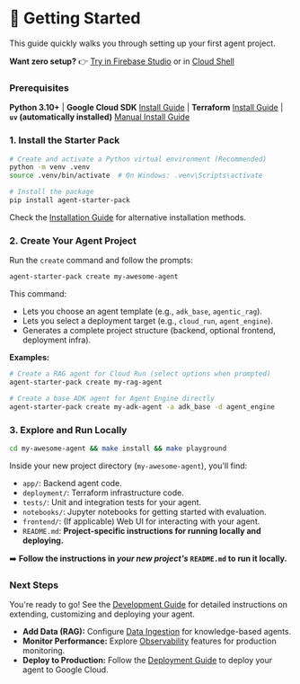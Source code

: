 
# 🚀 Getting Started

This guide quickly walks you through setting up your first agent project.

**Want zero setup?** 👉 [Try in Firebase Studio](https://studio.firebase.google.com/new?template=https%3A%2F%2Fgithub.com%2FGoogleCloudPlatform%2Fagent-starter-pack%2Ftree%2Fmain%2Fsrc%2Fresources%2Fidx) or in [Cloud Shell](https://shell.cloud.google.com/cloudshell/editor?cloudshell_git_repo=https%3A%2F%2Fgithub.com%2Feliasecchig%2Fasp-open-in-cloud-shell&cloudshell_print=open-in-cs)

### Prerequisites

**Python 3.10+** | **Google Cloud SDK** [Install Guide](https://cloud.google.com/sdk/docs/install) | **Terraform** [Install Guide](https://developer.hashicorp.com/terraform/downloads) | **`uv` (automatically installed)** [Manual Install Guide](https://docs.astral.sh/uv/getting-started/installation/)

### 1. Install the Starter Pack

```bash
# Create and activate a Python virtual environment (Recommended)
python -m venv .venv
source .venv/bin/activate  # On Windows: .venv\Scripts\activate

# Install the package
pip install agent-starter-pack
```
Check the [Installation Guide](/guide/installation) for alternative installation methods.

### 2. Create Your Agent Project

Run the `create` command and follow the prompts:

```bash
agent-starter-pack create my-awesome-agent
```

This command:
*   Lets you choose an agent template (e.g., `adk_base`, `agentic_rag`).
*   Lets you select a deployment target (e.g., `cloud_run`, `agent_engine`).
*   Generates a complete project structure (backend, optional frontend, deployment infra).

**Examples:**

```bash
# Create a RAG agent for Cloud Run (select options when prompted)
agent-starter-pack create my-rag-agent

# Create a base ADK agent for Agent Engine directly
agent-starter-pack create my-adk-agent -a adk_base -d agent_engine
```

### 3. Explore and Run Locally

```bash
cd my-awesome-agent && make install && make playground
```

Inside your new project directory (`my-awesome-agent`), you'll find:

*   `app/`: Backend agent code.
*   `deployment/`: Terraform infrastructure code.
*   `tests/`: Unit and integration tests for your agent.
*   `notebooks/`: Jupyter notebooks for getting started with evaluation.
*   `frontend/`: (If applicable) Web UI for interacting with your agent.
*   `README.md`: **Project-specific instructions for running locally and deploying.**

➡️ **Follow the instructions in *your new project's* `README.md` to run it locally.**

### Next Steps

You're ready to go! See the [Development Guide](/guide/development-guide) for detailed instructions on extending, customizing and deploying your agent.

- **Add Data (RAG):** Configure [Data Ingestion](/guide/data-ingestion) for knowledge-based agents.
- **Monitor Performance:** Explore [Observability](/guide/observability) features for production monitoring.
- **Deploy to Production:** Follow the [Deployment Guide](/guide/deployment) to deploy your agent to Google Cloud.
